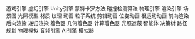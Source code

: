 游戏引擎
虚幻引擎
Unity引擎
蒙特卡罗方法
碰撞检测算法
物理引擎
渲染引擎
场景图
光照模型
材质
纹理
动画
粒子系统
剪辑动画
位姿动画
根运动动画
前向渲染
后向渲染
递归渲染
着色器
几何着色器
计算着色器
光照遮蔽
智能体
决策树
路径规划
物理模拟
音频引擎
AI引擎
模拟器